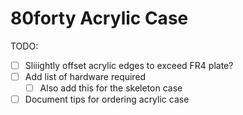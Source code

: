# 80forty Acrylic Case

TODO: 
- [ ] Sliiightly offset acrylic edges to exceed FR4 plate?
- [ ] Add list of hardware required
  - [ ] Also add this for the skeleton case
- [ ] Document tips for ordering acrylic case